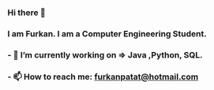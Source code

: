 ### Hi there 👋
###    I am Furkan. I am a Computer Engineering Student.

###    - 🌱 I’m currently working on => Java ,Python, SQL.
###    - 📫 How to reach me: furkanpatat@hotmail.com




<!--
**furkanpatat/furkanpatat** is a ✨ _special_ ✨ repository because its `README.md` (this file) appears on your GitHub profile.







